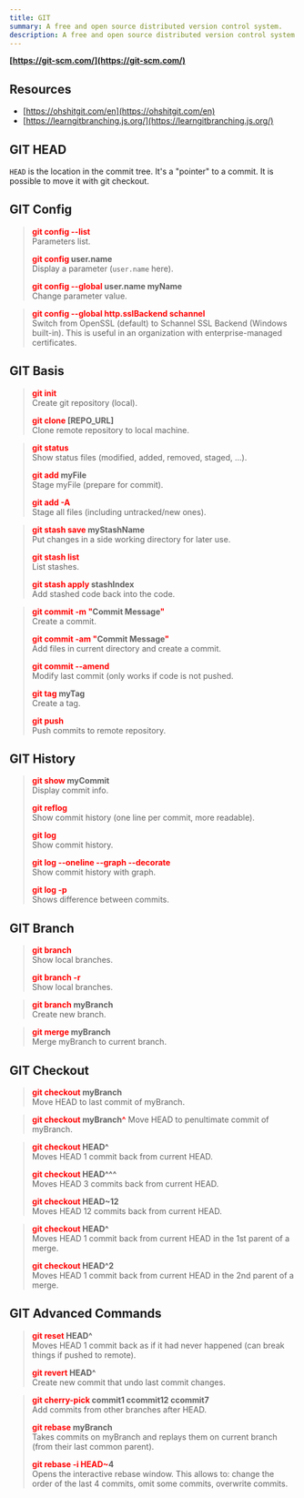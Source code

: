 ```yaml
---
title: GIT
summary: A free and open source distributed version control system.
description: A free and open source distributed version control system.
---
```


**[https://git-scm.com/](https://git-scm.com/)**

## Resources

* [https://ohshitgit.com/en](https://ohshitgit.com/en)
* [https://learngitbranching.js.org/](https://learngitbranching.js.org/)

## GIT HEAD

`HEAD` is the location in the commit tree. It's a "pointer" to a commit. It is possible to move it with git checkout.

## GIT Config


 > 
 > **<font color=red>git config --list</font>**</br>
 > Parameters list.
 > 
 > **<font color=red>git config</font> user.name**</br>
 > Display a parameter (`user.name` here).
 > 
 > **<font color=red>git config --global</font> user.name myName**</br>
 > Change parameter value.

 > 
 > **<font color=red>git config --global http.sslBackend schannel</font>**</br>
 > Switch from OpenSSL (default) to Schannel SSL Backend (Windows built-in). This is useful in an organization with enterprise-managed certificates.

## GIT Basis


 > 
 > **<font color=red>git init</font>**</br>
 > Create git repository (local).
 > 
 > **<font color=red>git clone</font> \[REPO_URL\]**</br>
 > Clone remote repository to local machine.

 > 
 > **<font color=red>git status</font>**</br>
 > Show status files (modified, added, removed, staged, ...).
 > 
 > **<font color=red>git add</font> myFile**</br>
 > Stage myFile (prepare for commit).
 > 
 > **<font color=red>git add -A</font>**</br>
 > Stage all files (including untracked/new ones).

 > 
 > **<font color=red>git stash save</font> myStashName**</br>
 > Put changes in a side working directory for later use.
 > 
 > **<font color=red>git stash list</font>**</br>
 > List stashes.
 > 
 > **<font color=red>git stash apply</font> stashIndex**</br>
 > Add stashed code back into the code.

 > 
 > **<font color=red>git commit -m "</font>Commit Message<font color=red>"</font>**</br>
 > Create a commit.
 > 
 > **<font color=red>git commit -am "</font>Commit Message<font color=red>"</font>**</br>
 > Add files in current directory and create a commit.
 > 
 > **<font color=red>git commit --amend</font>**</br>
 > Modify last commit (only works if code is not pushed.
 > 
 > **<font color=red>git tag</font> myTag**</br>
 > Create a tag.
 > 
 > **<font color=red>git push</font>**</br>
 > Push commits to remote repository.

## GIT History


 > 
 > **<font color=red>git show</font> myCommit**</br>
 > Display commit info.
 > 
 > **<font color=red>git reflog</font>**</br>
 > Show commit history (one line per commit, more readable).
 > 
 > **<font color=red>git log</font>**</br>
 > Show commit history.
 > 
 > **<font color=red>git log --oneline --graph --decorate</font>**</br>
 > Show commit history with graph.
 > 
 > **<font color=red>git log -p</font>**</br>
 > Shows difference between commits.

## GIT Branch


 > 
 > **<font color=red>git branch</font>**</br>
 > Show local branches.
 > 
 > **<font color=red>git branch -r</font>**</br>
 > Show local branches.

 > 
 > **<font color=red>git branch</font> myBranch**</br>
 > Create new branch.

 > 
 > **<font color=red>git merge</font> myBranch**</br>
 > Merge myBranch to current branch.

## GIT Checkout


 > 
 > **<font color=red>git checkout</font> myBranch**</br>
 > Move HEAD to last commit of myBranch.

 > 
 > **<font color=red>git checkout</font> myBranch<font color=red>^</font>**
 > Move HEAD to penultimate commit of myBranch.

 > 
 > **<font color=red>git checkout</font> HEAD^**</br>
 > Moves HEAD 1 commit back from current HEAD.
 > 
 > **<font color=red>git checkout</font> HEAD^^^**</br>
 > Moves HEAD 3 commits back from current HEAD.
 > 
 > **<font color=red>git checkout</font> HEAD~12**</br>
 > Moves HEAD 12 commits back from current HEAD.

 > 
 > **<font color=red>git checkout</font> HEAD^**</br>
 > Moves HEAD 1 commit back from current HEAD in the 1st parent of a merge.
 > 
 > **<font color=red>git checkout</font> HEAD^2**</br>
 > Moves HEAD 1 commit back from current HEAD in the 2nd parent of a merge.

## GIT Advanced Commands


 > 
 > **<font color=red>git reset</font> HEAD^**</br>
 > Moves HEAD 1 commit back as if it had never happened (can break things if pushed to remote).
 > 
 > **<font color=red>git revert</font> HEAD^**</br>
 > Create new commit that undo last commit changes.

 > 
 > **<font color=red>git cherry-pick</font> commit1 ccommit12 ccommit7**</br>
 > Add commits from other branches after HEAD.
 > 
 > **<font color=red>git rebase</font> myBranch**</br>
 > Takes commits on myBranch and replays them on current branch (from their last common parent).
 > 
 > **<font color=red>git rebase -i HEAD~</font>4**</br>
 > Opens the interactive rebase window. This allows to: change the order of the last 4 commits, omit some commits, overwrite commits.
